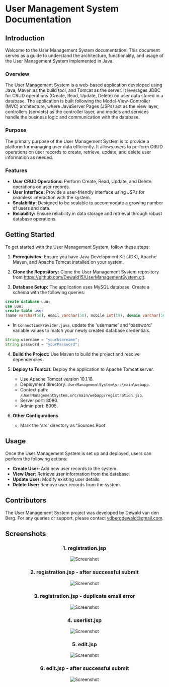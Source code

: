 # User Management System Documentation

## Introduction

Welcome to the User Management System documentation! This document serves as a guide to understand the architecture, functionality, and usage of the User Management System implemented in Java.

### Overview

The User Management System is a web-based application developed using Java, Maven as the build tool, and Tomcat as the server. It leverages JDBC for CRUD operations (Create, Read, Update, Delete) on user data stored in a database. The application is built following the Model-View-Controller (MVC) architecture, where JavaServer Pages (JSPs) act as the view layer, controllers (servlets) as the controller layer, and models and services handle the business logic and communication with the database.

### Purpose

The primary purpose of the User Management System is to provide a platform for managing user data efficiently. It allows users to perform CRUD operations on user records to create, retrieve, update, and delete user information as needed.

### Features

- **User CRUD Operations:** Perform Create, Read, Update, and Delete operations on user records.
- **User Interface:** Provide a user-friendly interface using JSPs for seamless interaction with the system.
- **Scalability:** Designed to be scalable to accommodate a growing number of users and data.
- **Reliability:** Ensure reliability in data storage and retrieval through robust database operations.

## Getting Started

To get started with the User Management System, follow these steps:

1. **Prerequisites:** Ensure you have Java Development Kit (JDK), Apache Maven, and Apache Tomcat installed on your system.

2. **Clone the Repository:** Clone the User Management System repository from https://github.com/Dewald15/UserManagementSystem.git.

3. **Database Setup:**    The application uses MySQL database. Create a schema with the following queries:
```sql
create database uuu;
use uuu;
create table user
(name varchar(50), email varchar(50), mobile int(10), domain varchar(50));
```

- In `ConnectionProvider.java`, update the 'username' and 'password' variable values to match your newly created database credentials.
```java
String username = "yourUsername";
String password = "yourPassword";
```

4. **Build the Project:** Use Maven to build the project and resolve dependencies.

5. **Deploy to Tomcat:** Deploy the application to Apache Tomcat server.
   - Use Apache Tomcat version 10.1.18.
   - Deployment directory: `UserManagementSystem\src\main\webapp`.
   - Context path: `/UserManagementSystem.src/main/webapp/registration.jsp`.
   - Server port: 8080.
   - Admin port: 8005.

6. **Other Configurations**
   - Mark the 'src' directory as 'Sources Root'

## Usage

Once the User Management System is set up and deployed, users can perform the following actions:

- **Create User:** Add new user records to the system.
- **View User:** Retrieve user information from the database.
- **Update User:** Modify existing user details.
- **Delete User:** Remove user records from the system.

## Contributors

The User Management System project was developed by Dewald van den Berg.
For any queries or support, please contact vdbergdewald@gmail.com.

## Screenshots
<div style="text-align: center;">

### 1. **registration.jsp**

![Screenshot](src/main/webapp/resources/images/1.png)

### 2. **registration.jsp - after successful submit**

![Screenshot](src/main/webapp/resources/images/2.png)

### 3. **registration.jsp - duplicate email error**

![Screenshot](src/main/webapp/resources/images/3.png)

### 4. **userlist.jsp**

![Screenshot](src/main/webapp/resources/images/4.png)

### 5. **edit.jsp**

![Screenshot](src/main/webapp/resources/images/5.png)

### 6. **edit.jsp - after successful submit**

![Screenshot](src/main/webapp/resources/images/6.png)
</div>